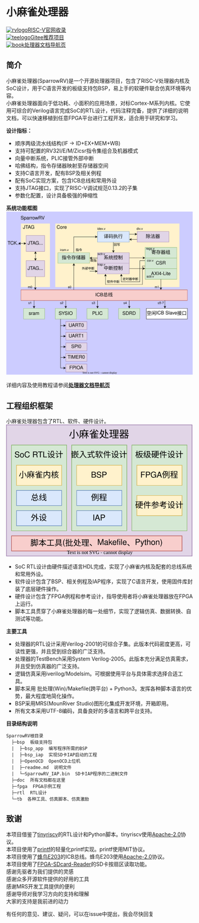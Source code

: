 # 小麻雀处理器
[![rvlogo](/doc/图库/Readme/rvlogo.bmp)RISC-V官网收录](https://riscv.org/exchange/?_sf_s=sparrowrv)  
[![teelogo](/doc/图库/Readme/giteetj.bmp)Gitee推荐项目](https://gitee.com/explore/risc-v)  
[![book](/doc/图库/Readme/book.png)处理器文档导航页](/doc/文档导航.md)  


## 简介
小麻雀处理器(SparrowRV)是一个开源处理器项目，包含了RISC-V处理器内核及SoC设计，用于C语言开发的板级支持包BSP，易上手的软硬件联合仿真环境等内容。  
小麻雀处理器面向于低功耗、小面积的应用场景，对标Cortex-M系列内核。它使用可综合的Verilog语言完成SoC的RTL设计，代码注释完备，提供了详细的说明文档，可以快速移植到任意FPGA平台进行工程开发，适合用于研究和学习。  

**设计指标：**  
- 顺序两级流水线结构(IF -> ID+EX+MEM+WB)  
- 支持可配置的RV32I/E/M/Zicsr指令集组合及机器模式  
- 向量中断系统，PLIC接管外部中断  
- 哈佛结构，指令存储器映射至存储器空间  
- 支持C语言开发，配有BSP及相关例程  
- 配有SoC实现方案，包含ICB总线和常用外设  
- 支持JTAG接口，实现了RISC-V调试规范0.13.2的子集  
- 参数化配置，设计具备极强的伸缩性  

**系统功能框图**  
![soc架构](/doc/图库/Readme/soc架构.svg)  

详细内容及使用教程请参阅[**处理器文档导航页**](/doc/文档导航.md)  

## 工程组织框架
小麻雀处理器包含了RTL、软件、硬件设计。  
![组织框架](/doc/图库/Readme/工程结构.svg)  
- SoC RTL设计由硬件描述语言HDL完成，实现了小麻雀内核及配套的总线系统和常用外设。  
- 软件设计包含了BSP、相关例程及IAP程序，实现了C语言开发，使用固件库封装了底层硬件操作。  
- 硬件设计包含了FPGA例程和参考设计，指导使用者将小麻雀处理器放在FPGA上运行。  
- 脚本工具贯穿了小麻雀处理器的每一处细节，实现了逻辑仿真、数据转换、自测试等功能。  


**主要工具**  
- 处理器的RTL设计采用Verilog-2001的可综合子集。此版本代码密度更高，可读性更强，并且受到综合器的广泛支持。  
- 处理器的TestBench采用System Verilog-2005。此版本充分满足仿真需求，并且受到仿真器的广泛支持。  
- 逻辑仿真采用iverilog/Modelsim。可根据使用平台与具体需求选择合适工具。  
- 脚本采用 批处理(Win)/Makefile(跨平台) + Python3。发挥各种脚本语言的优势，最大程度地简化操作。  
- BSP采用MRS(MounRiver Studio)图形化集成开发环境，开箱即用。  
- 所有文本采用UTF-8编码，具备良好的多语言和跨平台支持。  

**目录结构说明**  
```
SparrowRV根目录
  ├─bsp  板级支持包
  |  ├─bsp_app  编写程序所需的BSP
  |  ├─bsp_iap  实现SD卡IAP启动的工程
  |  ├─OpenOCD  OpenOCD上位机
  |  ├─readme.md  说明文件
  |  └─SparrowRV_IAP.bin  SD卡IAP程序的二进制文件
  ├─doc  所有文档都在这里
  ├─fpga  FPGA示例工程
  ├─rtl  RTL设计
  └─tb  各种工具、仿真脚本、仿真激励
```

## 致谢
本项目借鉴了[tinyriscv](https://gitee.com/liangkangnan/tinyriscv)的RTL设计和Python脚本。tinyriscv使用[Apache-2.0](http://www.apache.org/licenses/LICENSE-2.0)协议。  
本项目使用了[printf](https://github.com/mpaland/printf)的轻量化printf实现。printf使用MIT协议。  
本项目使用了[蜂鸟E203](https://gitee.com/riscv-mcu/e203_hbirdv2)的ICB总线。蜂鸟E203使用[Apache-2.0](http://www.apache.org/licenses/LICENSE-2.0)协议。  
本项目使用了[FPGA-SDcard-Reader](https://github.com/WangXuan95/FPGA-SDcard-Reader)的SD卡按扇区读取功能。  
感谢先驱者为我们提供的灵感  
感谢众多开源软件提供的好用的工具  
感谢MRS开发工具提供的便利   
感谢导师对我学习方向的支持和理解  
大家的支持是我前进的动力  

有任何的意见、建议、疑问，可以在issue中提出，我会尽快回复  
